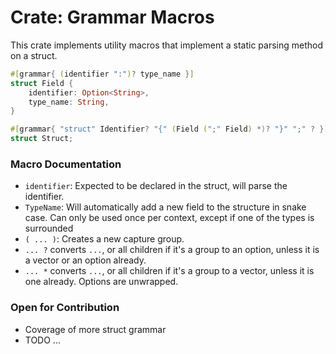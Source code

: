 # Crate: Grammar Macros

This crate implements utility macros that implement a static parsing method on a struct. 

```rs
#[grammar{ (identifier ":")? type_name }]
struct Field {
    identifier: Option<String>,
    type_name: String,
}

#[grammar{ "struct" Identifier? "{" (Field (";" Field) *)? "}" ";" ? }]
struct Struct;
```

### Macro Documentation

- `identifier`: Expected to be declared in the struct, will parse the identifier.
- `TypeName`: Will automatically add a new field to the structure in snake case. Can only be used once per context, except if one of the types is surrounded
- `( ... )`: Creates a new capture group.
- `... ?` converts `...`, or all children if it's a group to an option, unless it is a vector or an option already.
- `... *` converts `...`, or all children if it's a group to a vector, unless it is one already. Options are unwrapped.

### Open for Contribution

- Coverage of more struct grammar
- TODO ...
